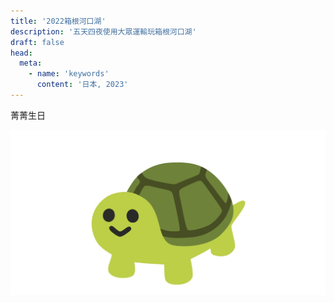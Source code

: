 ```yaml
---
title: '2022箱根河口湖'
description: '五天四夜使用大眾運輸玩箱根河口湖'
draft: false
head:
  meta:
    - name: 'keywords'
      content: '日本, 2023'
---
```


菁菁生日

![my image](/img/turtle.jpeg)

